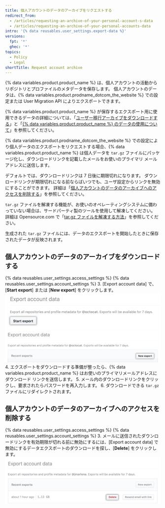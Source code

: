 ```yaml
---
title: 個人アカウントのデータのアーカイブをリクエストする
redirect_from:
  - /articles/requesting-an-archive-of-your-personal-account-s-data
  - /articles/requesting-an-archive-of-your-personal-accounts-data
intro: '{% data reusables.user_settings.export-data %}'
versions:
  fpt: '*'
  ghec: '*'
topics:
  - Policy
  - Legal
shortTitle: Request account archive
---
```


{% data variables.product.product_name %} は、個人アカウントの活動からリポジトリとプロファイルのメタデータを保存します。 個人アカウントのデータは、{% data variables.product.prodname_dotcom_the_website %} での設定または User Migration API によりエクスポートできます。

{% data variables.product.product_name %} が保存するエクスポート用に使用できるデータの詳細については、「[ユーザー移行アーカイブをダウンロードする](/rest/reference/migrations#download-a-user-migration-archive)」と「[{% data variables.product.product_name %} のデータの使用について](/articles/about-github-s-use-of-your-data)」を参照してください。

{% data variables.product.prodname_dotcom_the_website %} での設定により個人データのエクスポートをリクエストする場合、{% data variables.product.product_name %} は個人データを `tar.gz` ファイルにパッケージ化し、ダウンロードリンクを記載したメールをお使いのプライマリ メール アドレスに送信します。

デフォルトでは、ダウンロードリンクは 7 日後に期限切れになります。 ダウンロードリンクが期限切れになる前ならばいつでも、ユーザ設定からリンクを無効にすることができます。 詳細は「[個人アカウントのデータのアーカイブへのアクセスを削除する](/articles/requesting-an-archive-of-your-personal-account-s-data/#deleting-access-to-an-archive-of-your-personal-accounts-data)」を参照してください。

`tar.gz` ファイルを解凍する機能が、お使いのオペレーティングシステムに備わっていない場合は、サードパーティ製のツールを使用して解凍してください。 詳細は Opensource.com で「[tar.gz ファイルを解凍する方法](https://opensource.com/article/17/7/how-unzip-targz-file)」を参照してください。

生成された `tar.gz` ファイルには、データのエクスポートを開始したときに保存されたデータが反映されます。

## 個人アカウントのデータのアーカイブをダウンロードする

{% data reusables.user_settings.access_settings %}
{% data reusables.user_settings.account_settings %}
3. [Export account data] で、[**Start export**] または [**New export**] をクリックします。 ![強調表示された [Start export] ボタン](/assets/images/help/repository/export-personal-data.png) ![強調表示された [New export] ボタン](/assets/images/help/repository/new-export.png)
4. エクスポートをダウンロードする準備が整ったら、{% data variables.product.product_name %} はお使いのプライマリメールアドレスにダウンロード リンクを送信します。
5. メール内のダウンロードリンクをクリックし、要求されたらパスワードを再入力します。
6. ダウンロードできる `tar.gz` ファイルにリダイレクトされます。

## 個人アカウントのデータのアーカイブへのアクセスを削除する

{% data reusables.user_settings.access_settings %}
{% data reusables.user_settings.account_settings %}
3. メールに送信されたダウンロードリンクを有効期限が切れる前に無効にするには、[Export account data] で無効にするデータエクスポートのダウンロードを探し、[**Delete**] をクリックします。 ![強調表示された [Delete personal data export package] ボタン](/assets/images/help/repository/delete-export-personal-account-data.png)
